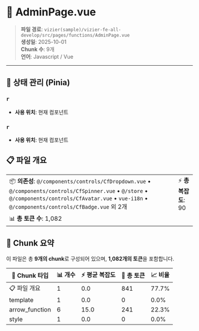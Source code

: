 # 📄 AdminPage.vue

> **파일 경로**: `vizier(sample)/vizier-fe-all-develop/src/pages/functions/AdminPage.vue`  
> **생성일**: 2025-10-01  
> **Chunk 수**: 9개  
> **언어**: Javascript / Vue
---


## 🏪 상태 관리 (Pinia)

### `r`
- **사용 위치**: 현재 컴포넌트

### `r`
- **사용 위치**: 현재 컴포넌트




## 📋 파일 개요

| | |
|--|--|
| 📦 **의존성**: `@/components/controls/CfDropdown.vue` • `@/components/controls/CfSpinner.vue` • `@/store` • `@/components/controls/CfAvatar.vue` • `vue-i18n` • `@/components/controls/CfBadge.vue` 외 2개 | ⚡ **총 복잡도**: 90 |
| 📊 **총 토큰 수**: 1,082 |  |






## 🧩 Chunk 요약

이 파일은 총 **9개의 chunk**로 구성되어 있으며, **1,082개의 토큰**을 포함합니다.

| 🧩 Chunk 타입 | 📊 개수 | ⚡ 평균 복잡도 | 📝 총 토큰 | 📈 비율 |
|---------------|--------|-------------|----------|--------|
| 📋 파일 개요 | 1 | 0.0 | 841 | 77.7% |
| template | 1 | 0.0 | 0 | 0.0% |
| arrow_function | 6 | 15.0 | 241 | 22.3% |
| style | 1 | 0.0 | 0 | 0.0% |

